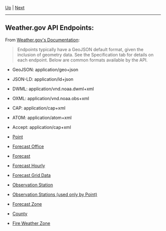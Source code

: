 [Up](../README.md) | [Next](point.md)
<hr>

## Weather.gov API Endpoints:
From [Weather.gov's Documentation](https://www.weather.gov/documentation/services-web-api):
>Endpoints typically have a GeoJSON default format, given the inclusion of geometry data. See the Specification tab for details on each endpoint. Below are common formats available by the API.  
- GeoJSON: application/geo+json
- JSON-LD: application/ld+json
- DWML: application/vnd.noaa.dwml+xml
- OXML: application/vnd.noaa.obs+xml
- CAP: application/cap+xml
- ATOM: application/atom+xml
- Accept: application/cap+xml

- [Point](point.md)
- [Forecast Office](forecastOffice.md)
- [Forecast](forecast.md)
- [Forecast Hourly](forecastHourly.md)
- [Forecast Grid Data](forecastGridData.md)
- [Observation Station](observationStation.md)
- [Observation Stations (used only by Point)](observationStations.md)
- [Forecast Zone](forecastZone.md)
- [County](county.md)
- [Fire Weather Zone](fireWeatherZone.md)
